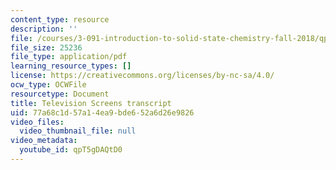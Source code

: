 ```yaml
---
content_type: resource
description: ''
file: /courses/3-091-introduction-to-solid-state-chemistry-fall-2018/qpT5gDAQtD0_transcript.pdf
file_size: 25236
file_type: application/pdf
learning_resource_types: []
license: https://creativecommons.org/licenses/by-nc-sa/4.0/
ocw_type: OCWFile
resourcetype: Document
title: Television Screens transcript
uid: 77a68c1d-57a1-4ea9-bde6-52a6d26e9826
video_files:
  video_thumbnail_file: null
video_metadata:
  youtube_id: qpT5gDAQtD0
---
```

